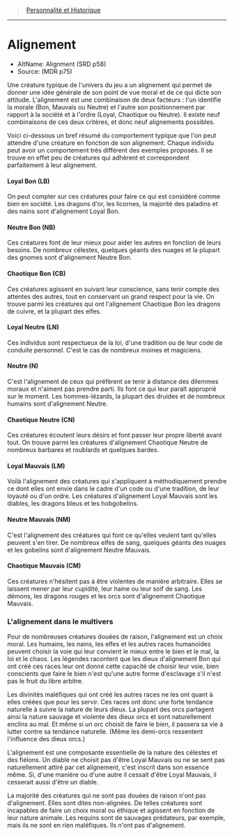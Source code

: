 
<!--Items-->

> <!--ParentNameLink-->[Personnalité et Historique](personnality_background_hd.md#)<!--/ParentNameLink-->

---

# <!--Name-->Alignement<!--/Name-->

- AltName: <!--AltName-->Alignment (SRD p58)<!--/AltName-->
- Source: <!--Source-->(MDR p75)<!--/Source-->

Une créature typique de l'univers du jeu a un alignement qui permet de donner une idée générale de son point de vue moral et de ce qui dicte son attitude. L'alignement est une combinaison de deux facteurs : l'un identifie la morale (Bon, Mauvais ou Neutre) et l'autre son positionnement par rapport à la société et à l'ordre (Loyal, Chaotique ou Neutre). Il existe neuf combinaisons de ces deux critères, et donc neuf alignements possibles.

Voici ci-dessous un bref résumé du comportement typique que l'on peut attendre d'une créature en fonction de son alignement. Chaque individu peut avoir un comportement très différent des exemples proposés. Il se trouve en effet peu de créatures qui adhèrent et correspondent parfaitement à leur alignement.

<!--Generic-->

#### <!--Name-->Loyal Bon (LB)<!--/Name-->

On peut compter sur ces créatures pour faire ce qui est considéré comme bien en société. Les dragons d'or, les licornes, la majorité des paladins et des nains sont d'alignement Loyal Bon.

<!--/Generic-->

<!--Generic-->

#### <!--Name-->Neutre Bon (NB)<!--/Name-->

Ces créatures font de leur mieux pour aider les autres en fonction de leurs besoins. De nombreux célestes, quelques géants des nuages et la plupart des gnomes sont d'alignement Neutre Bon.

<!--/Generic-->

<!--Generic-->

#### <!--Name-->Chaotique Bon (CB)<!--/Name-->

Ces créatures agissent en suivant leur conscience, sans tenir compte des attentes des autres, tout en conservant un grand respect pour la vie. On trouve parmi les créatures qui ont l'alignement Chaotique Bon les dragons de cuivre, et la plupart des elfes.

<!--/Generic-->

<!--Generic-->

#### <!--Name-->Loyal Neutre (LN)<!--/Name-->

Ces individus sont respectueux de la loi, d'une tradition ou de leur code de conduite personnel. C'est le cas de nombreux moines et magiciens.

<!--/Generic-->

<!--Generic-->

#### <!--Name-->Neutre (N)<!--/Name-->

C'est l'alignement de ceux qui préfèrent se tenir à distance des dilemmes moraux et n'aiment pas prendre parti. Ils font ce qui leur paraît approprié sur le moment. Les hommes-lézards, la plupart des druides et de nombreux humains sont d'alignement Neutre.

<!--/Generic-->

<!--Generic-->

#### <!--Name-->Chaotique Neutre (CN)<!--/Name-->

Ces créatures écoutent leurs désirs et font passer leur propre liberté avant tout. On trouve parmi les créatures d'alignement Chaotique Neutre de nombreux barbares et roublards et quelques bardes.

<!--/Generic-->

<!--Generic-->

#### <!--Name-->Loyal Mauvais (LM)<!--/Name-->

Voilà l'alignement des créatures qui s'appliquent à méthodiquement prendre ce dont elles ont envie dans le cadre d'un code ou d'une tradition, de leur loyauté ou d'un ordre. Les créatures d'alignement Loyal Mauvais sont les diables, les dragons bleus et les hobgobelins.

<!--/Generic-->

<!--Generic-->

#### <!--Name-->Neutre Mauvais (NM)<!--/Name-->

C'est l'alignement des créatures qui font ce qu'elles veulent tant qu'elles peuvent s'en tirer. De nombreux elfes de sang, quelques géants des nuages et les gobelins sont d'alignement Neutre Mauvais.

<!--/Generic-->

<!--Generic-->

#### <!--Name-->Chaotique Mauvais (CM)<!--/Name-->

Ces créatures n'hésitent pas à être violentes de manière arbitraire. Elles se laissent mener par leur cupidité, leur haine ou leur soif de sang. Les démons, les dragons rouges et les orcs sont d'alignement Chaotique Mauvais.

<!--/Generic-->

<!--Generic-->

### <!--Name-->L'alignement dans le multivers<!--/Name-->

Pour de nombreuses créatures douées de raison, l'alignement est un choix moral. Les humains, les nains, les elfes et les autres races humanoïdes peuvent choisir la voie qui leur convient le mieux entre le bien et le mal, la loi et le chaos. Les légendes racontent que les dieux d'alignement Bon qui ont créé ces races leur ont donné cette capacité de choisir leur voie, bien conscients que faire le bien n'est qu'une autre forme d'esclavage s'il n'est pas le fruit du libre arbitre.

Les divinités maléfiques qui ont créé les autres races ne les ont quant à elles créées que pour les servir. Ces races ont donc une forte tendance naturelle à suivre la nature de leurs dieux. La plupart des orcs partagent ainsi la nature sauvage et violente des dieux orcs et sont naturellement enclins au mal. Et même si un orc choisit de faire le bien, il passera sa vie à lutter contre sa tendance naturelle. (Même les demi-orcs ressentent l'influence des dieux orcs.)

L'alignement est une composante essentielle de la nature des célestes et des fiélons. Un diable ne choisit pas d'être Loyal Mauvais ou ne se sent pas naturellement attiré par cet alignement, c'est inscrit dans son essence même. Si, d'une manière ou d'une autre il cessait d'être Loyal Mauvais, il cesserait aussi d'être un diable.

La majorité des créatures qui ne sont pas douées de raison n'ont pas d'alignement. Elles sont dites non-alignées. De telles créatures sont incapables de faire un choix moral ou éthique et agissent en fonction de leur nature animale. Les requins sont de sauvages prédateurs, par exemple, mais ils ne sont en rien maléfiques. Ils n'ont pas d'alignement.

<!--/Generic-->

<!--/Items-->


